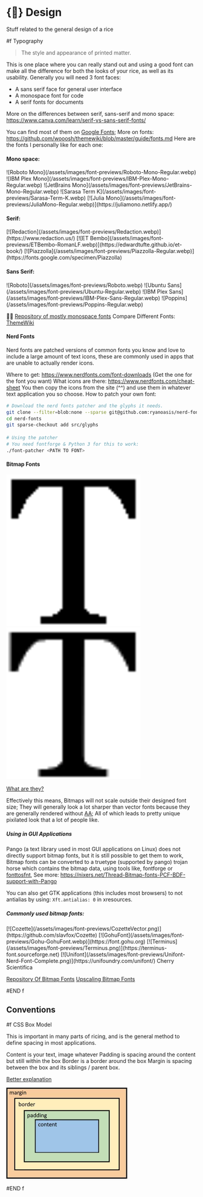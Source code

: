 # {🎨} Design
Stuff related to the general design of a rice

#f Typography
> The style and appearance of printed matter.

This is one place where you can really stand out and using a good font can make all the difference for both the looks of your rice, as well as its usability.
Generally you will need 3 font faces:
- A sans serif face for general user interface
- A monospace font for code
- A serif fonts for documents

More on the differences between serif, sans-serif and mono space: https://www.canva.com/learn/serif-vs-sans-serif-fonts/

You can find most of them on [Google Fonts](https://fonts.google.com);
More on fonts: https://github.com/wooosh/themewiki/blob/master/guide/fonts.md
Here are the fonts I personally like for each one:

#### Mono space:
<div class="horizontal showcase">
![Roboto Mono](/assets/images/font-previews/Roboto-Mono-Regular.webp)
![IBM Plex Mono](/assets/images/font-previews/IBM-Plex-Mono-Regular.webp)
![JetBrains Mono](/assets/images/font-previews/JetBrains-Mono-Regular.webp)
![Sarasa Term K](/assets/images/font-previews/Sarasa-Term-K.webp)
[![Julia Mono](/assets/images/font-previews/JuliaMono-Regular.webp)](https://juliamono.netlify.app/)
</div>

#### Serif:
<div class="horizontal showcase">
[![Redaction](/assets/images/font-previews/Redaction.webp)](https://www.redaction.us/)
[![ET Bembo](/assets/images/font-previews/ETBembo-RomanLF.webp)](https://edwardtufte.github.io/et-book/)
[![Piazzolla](/assets/images/font-previews/Piazzolla-Regular.webp)](https://fonts.google.com/specimen/Piazzolla)
</div>

#### Sans Serif:
<div class="horizontal showcase">
![Roboto](/assets/images/font-previews/Roboto.webp)
![Ubuntu Sans](/assets/images/font-previews/Ubuntu-Regular.webp)
![IBM Plex Sans](/assets/images/font-previews/IBM-Plex-Sans-Regular.webp)
![Poppins](/assets/images/font-previews/Poppins-Regular.webp)
</div>

🏴‍☠️ [Repository of mostly monospace fonts](https://gitlab.com/exorcist365/fonts)
Compare Different Fonts: [ThemeWiki](https://wooosh.github.io/themewiki/fontindex/)

#### Nerd Fonts
Nerd fonts are patched versions of common fonts you know and love to include a large amount of text icons, these are commonly used in apps that are unable to actually render icons.

Where to get: https://www.nerdfonts.com/font-downloads (Get the one for the font you want)
What icons are there: https://www.nerdfonts.com/cheat-sheet
You then copy the icons from the site (^^) and use them in whatever text application you so choose.
How to patch your own font:
```sh
# Download the nerd fonts patcher and the glyphs it needs.
git clone --filter=blob:none --sparse git@github.com:ryanoasis/nerd-fonts
cd nerd-fonts
git sparse-checkout add src/glyphs

# Using the patcher
# You need fontforge & Python 3 for this to work:
./font-patcher <PATH TO FONT>
```

#### Bitmap Fonts

<div class="split">
<img height="400" class='pxl' src="/assets/images/bitmap-eg.webp" title="Without AA" alt="Without AA" />
<img height="400" class='pxl' src="/assets/images/aa-eg.webp" title="With AA" alt="With AA" />
</div>

[What are they?](http://www.cs.ucc.ie/~gavin/cs1050/the_internet/slides/ch07s01s01.html.htm)

Effectively this means,
Bitmaps will not scale outside their designed font size;
They will generally look a lot sharper than vector fonts because they are generally rendered without [AA](https://www.youtube.com/watch?v=hqi0114mwtY);
All of which leads to pretty unique pixilated look that a lot of people like.

##### Using in GUI Applications
Pango (a text library used in most GUI applications on Linux) does not directly support bitmap fonts, but it is still possible to get them to work,
Bitmap fonts can be converted to a truetype (supported by pango) trojan horse which contains the bitmap data, using tools like, fontforge or [fonttosfnt](https://gitlab.freedesktop.org/xorg/app/fonttosfnt),
See more: https://nixers.net/Thread-Bitmap-fonts-PCF-BDF-support-with-Pango

You can also get GTK applications (this includes most browsers) to not antialias by using: `Xft.antialias: 0` in xresources.

##### Commonly used bitmap fonts:
<div class='showcase horizontal'>
[![Cozette](/assets/images/font-previews/CozetteVector.png)](https://github.com/slavfox/Cozette)
[![GohuFont](/assets/images/font-previews/Gohu-GohuFont.webp)](https://font.gohu.org)
[![Terminus](/assets/images/font-previews/Terminus.png)](https://terminus-font.sourceforge.net)	
[![Unifont](/assets/images/font-previews/Unifont-Nerd-Font-Complete.png)](https://unifoundry.com/unifont/)
<span>Cherry</span>
<span>Scientifica</span>
</div>

[Repository Of Bitmap Fonts](https://github.com/Tecate/bitmap-fonts)
[Upscaling Bitmap Fonts](https://github.com/Francesco149/bdf2x)
<!-- TODO: Add a link on making a bitmap font to vector font
		   Making use of bitmap fonts in pango etc apps -->

#END f

## Conventions
#f CSS Box Model
<aside>
<p>This is important in many parts of ricing,
and is the general method to define spacing in most applications.

Content is your text, image whatever
Padding is spacing around the content but still within the box
Border is a border around the box
Margin is spacing between the box and its siblings / parent box.

[Better explanation](https://developer.mozilla.org/en-US/docs/Web/CSS/CSS_Box_Model/Introduction_to_the_CSS_box_model)
</p>

![Box Model Illustration](/assets/images/box-model.webp)
</aside>
#END f
